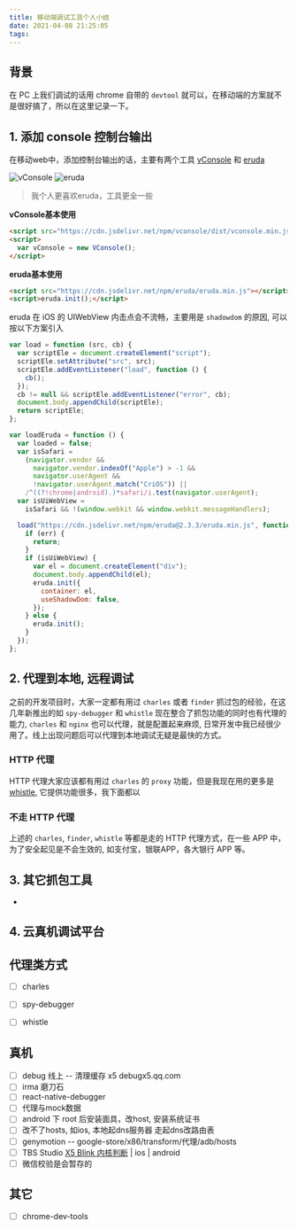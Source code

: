 ```yaml
---
title: 移动端调试工具个人小结
date: 2021-04-08 21:25:05
tags:
---
```


## 背景

在 PC 上我们调试的话用 chrome 自带的 `devtool` 就可以，在移动端的方案就不是很好搞了，所以在这里记录一下。

## 1. 添加 console 控制台输出

在移动web中，添加控制台输出的话，主要有两个工具 [vConsole](https://github.com/Tencent/vConsole) 和 [eruda](https://github.com/liriliri/eruda)

![vConsole](https://github.com/Tencent/vConsole/raw/dev/example/snapshot/panel_log.jpg)
![eruda](https://github.com/liriliri/eruda/raw/master/doc/screenshot.jpg)

> 我个人更喜欢eruda，工具更全一些

**vConsole基本使用**

```html
<script src="https://cdn.jsdelivr.net/npm/vconsole/dist/vconsole.min.js"></script>
<script>
  var vConsole = new VConsole();
</script>
```

**eruda基本使用**

```html
<script src="https://cdn.jsdelivr.net/npm/eruda/eruda.min.js"></script>
<script>eruda.init();</script>
```

eruda 在 iOS 的 UIWebView 内击点会不流畅，主要用是 `shadowdom` 的原因, 可以按以下方案引入

```js
var load = function (src, cb) {
  var scriptEle = document.createElement("script");
  scriptEle.setAttribute("src", src);
  scriptEle.addEventListener("load", function () {
    cb();
  });
  cb != null && scriptEle.addEventListener("error", cb);
  document.body.appendChild(scriptEle);
  return scriptEle;
};

var loadEruda = function () {
  var loaded = false;
  var isSafari =
    (navigator.vendor &&
      navigator.vendor.indexOf("Apple") > -1 &&
      navigator.userAgent &&
      !navigator.userAgent.match("CriOS")) ||
    /^((?!chrome|android).)*safari/i.test(navigator.userAgent);
  var isUiWebView =
    isSafari && !(window.webkit && window.webkit.messageHandlers);

  load("https://cdn.jsdelivr.net/npm/eruda@2.3.3/eruda.min.js", function (err) {
    if (err) {
      return;
    }
    if (isUiWebView) {
      var el = document.createElement("div");
      document.body.appendChild(el);
      eruda.init({
        container: el,
        useShadowDom: false,
      });
    } else {
      eruda.init();
    }
  });
};
```

## 2. 代理到本地, 远程调试

之前的开发项目时，大家一定都有用过 `charles` 或者 `finder` 抓过包的经验，在这几年新推出的如 `spy-debugger` 和 `whistle` 现在整合了抓包功能的同时也有代理的能力, `charles` 和 `nginx` 也可以代理，就是配置起来麻烦, 日常开发中我已经很少用了。线上出现问题后可以代理到本地调试无疑是最快的方式。

### HTTP 代理

HTTP 代理大家应该都有用过 `charles` 的 `proxy` 功能，但是我现在用的更多是 [whistle](https://wproxy.org/whistle/), 它提供功能很多，我下面都以


### 不走 HTTP 代理

上述的 `charles`, `finder`, `whistle` 等都是走的 HTTP 代理方式，在一些 APP 中，为了安全起见是不会生效的, 如支付宝，银联APP，各大银行 APP 等。

## 3. 其它抓包工具

- 

## 4. 云真机调试平台

## 代理类方式

- [ ] charles
- [ ] spy-debugger
- [ ] whistle


## 真机

- [ ] debug 线上 -- 清理缓存 x5 debugx5.qq.com
- [ ] irma 磨刀石
- [ ] react-native-debugger
- [ ] 代理与mock数据
- [ ] android 下 root 后安装面具，改host, 安装系统证书
- [ ] 改不了hosts, 如ios, 本地起dns服务器 走起dns改路由表
- [ ] genymotion -- google-store/x86/transform/代理/adb/hosts
- [ ] TBS Studio [X5 Blink 内核判断](http://res.imtt.qq.com/tbs_inspect/x5-debug.html) | ios | android 
- [ ] 微信校验是会暂存的

## 其它

- [ ] chrome-dev-tools


<!-- **本博客持续修改与更新中，[点击这里查看最新的内容](http://aizigao.xyz//)** -->
